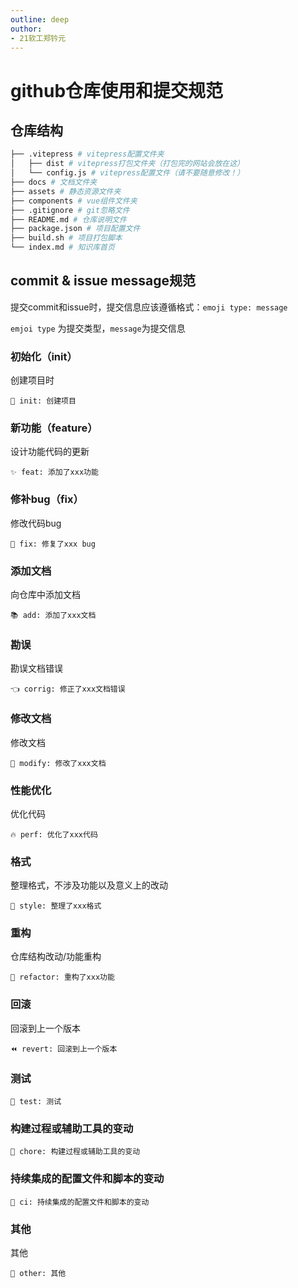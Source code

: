 ```yaml
---
outline: deep
outhor: 
- 21软工郑钤元
---
```

# github仓库使用和提交规范

## 仓库结构

```bash
├── .vitepress # vitepress配置文件夹
│   ├── dist # vitepress打包文件夹（打包完的网站会放在这）
│   └── config.js # vitepress配置文件（请不要随意修改！）
├── docs # 文档文件夹
├── assets # 静态资源文件夹
├── components # vue组件文件夹
├── .gitignore # git忽略文件
├── README.md # 仓库说明文件
├── package.json # 项目配置文件
├── build.sh # 项目打包脚本
└── index.md # 知识库首页
```




## commit & issue message规范

提交commit和issue时，提交信息应该遵循格式：`emoji type: message`

`emjoi type` 为提交类型，`message`为提交信息

### 初始化（init） 
创建项目时
```
🎉 init: 创建项目
```
### 新功能（feature）

设计功能代码的更新
```
✨ feat: 添加了xxx功能
```
### 修补bug（fix）
修改代码bug
```
🐛 fix: 修复了xxx bug
```
### 添加文档
向仓库中添加文档
```
📚 add: 添加了xxx文档
```
### 勘误
勘误文档错误
```
👈 corrig: 修正了xxx文档错误
```
### 修改文档
修改文档
```
📖 modify: 修改了xxx文档
```
### 性能优化
优化代码
```
🔥 perf: 优化了xxx代码
```


### 格式
整理格式，不涉及功能以及意义上的改动
```
🎨 style: 整理了xxx格式
```
### 重构
仓库结构改动/功能重构
```
🔨 refactor: 重构了xxx功能
```
### 回滚
回滚到上一个版本
```
⏪ revert: 回滚到上一个版本
```
### 测试
```
🚨 test: 测试
```
### 构建过程或辅助工具的变动
```
🔧 chore: 构建过程或辅助工具的变动
```
### 持续集成的配置文件和脚本的变动
```
🔩 ci: 持续集成的配置文件和脚本的变动
```
### 其他
其他
```
🚩 other: 其他
```

<script setup>
import { useData } from 'vitepress'

const { theme, page, frontmatter } = useData()
console.log(frontmatter)

</script>